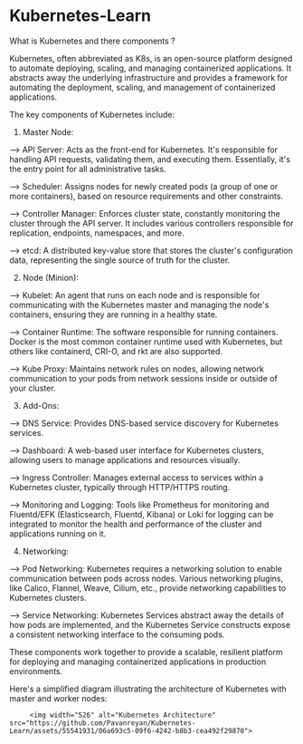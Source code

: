 # Kubernetes-Learn
What is Kubernetes and there components ?

Kubernetes, often abbreviated as K8s, is an open-source platform designed to automate deploying, scaling, and managing containerized applications. It abstracts away the underlying infrastructure and provides a framework for automating the deployment, scaling, and management of containerized applications.

The key components of Kubernetes include:

1. Master Node:

--> API Server: Acts as the front-end for Kubernetes. It's responsible for handling API requests, validating them, and executing them. Essentially, it's the entry point for all administrative tasks.

--> Scheduler: Assigns nodes for newly created pods (a group of one or more containers), based on resource requirements and other constraints.

--> Controller Manager: Enforces cluster state, constantly monitoring the cluster through the API server. It includes various controllers responsible for replication, endpoints, namespaces, and more.

--> etcd: A distributed key-value store that stores the cluster's configuration data, representing the single source of truth for the cluster.

2. Node (Minion):

--> Kubelet: An agent that runs on each node and is responsible for communicating with the Kubernetes master and managing the node's containers, ensuring they are running in a healthy state.

--> Container Runtime: The software responsible for running containers. Docker is the most common container runtime used with Kubernetes, but others like containerd, CRI-O, and rkt are also supported.

--> Kube Proxy: Maintains network rules on nodes, allowing network communication to your pods from network sessions inside or outside of your cluster.

3. Add-Ons:

--> DNS Service: Provides DNS-based service discovery for Kubernetes services.

--> Dashboard: A web-based user interface for Kubernetes clusters, allowing users to manage applications and resources visually.

--> Ingress Controller: Manages external access to services within a Kubernetes cluster, typically through HTTP/HTTPS routing.

--> Monitoring and Logging: Tools like Prometheus for monitoring and Fluentd/EFK (Elasticsearch, Fluentd, Kibana) or Loki for logging can be integrated to monitor the health and performance of the cluster and applications running on it.

4. Networking:

--> Pod Networking: Kubernetes requires a networking solution to enable communication between pods across nodes. Various networking plugins, like Calico, Flannel, Weave, Cilium, etc., provide networking capabilities to Kubernetes clusters.

--> Service Networking: Kubernetes Services abstract away the details of how pods are implemented, and the Kubernetes Service constructs expose a consistent networking interface to the consuming pods.

These components work together to provide a scalable, resilient platform for deploying and managing containerized applications in production environments.

Here's a simplified diagram illustrating the architecture of Kubernetes with master and worker nodes:

         <img width="526" alt="Kubernetes Architecture" src="https://github.com/Pavanreyan/Kubernetes-Learn/assets/55541931/06a693c5-09f6-4242-b8b3-cea492f29870">
